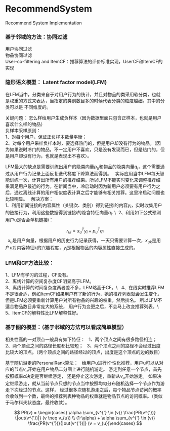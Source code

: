 
# RecommendSystem
Recommend System Implementation
### 基于邻域的方法：协同过滤
用户协同过滤  
物品协同过滤  
User-co-filtering and ItemCF：推荐算法的评价标准实现，UserCF和ItemCF的实现  

### 隐形语义模型： Latent factor model(LFM)  
在LFM当中，分类来自于对用户行为的统计，并且对物品的类采用软分类，也就是权重的方式来表达，当指定的类别数目多的时候代表分类的粒度越细。其中的分类可以是
不同维度的。

关键问题： 怎么样给用户生成负样本（因为数据里面只包含正样本，也就是用户喜欢什么样的物品）  
负样本采样原则：  
1、对每个用户，保证正负样本数量平衡；  
2、对每个用户采样负样本时，要选择热门的，但是用户却没有行为的物品。（因为如果说时冷门的物品，不一定用户不喜欢，只是没有发现而已，但是热门的，但是用户却没有行为，也就是表现出不喜欢）。

LFM最大的缺点是需要训练出用户的隐类向量$p_{u}$和物品的隐类向量$q_{i}$，这个需要通过从用户行为记录上面反复迭代梯度下降算法而得到。  
实际应用当中LFM每天智能训练一次，计算出所有用户的推荐结果。所以LFM不能实时变化来调整推荐结果满足用户最近的行为。在新闻当中，冷启动时因为新用户必须要有用户行为之后，通过离线计算的用户相似度表计算之后才能够有相关推荐。这里冷启动问题也比较明显。  
解决方案：  \
1、利用新闻链接的内容属性（关键次、类别）得到链接i的内容$y_{i}$，实时收集用户的链接行为，利用这些数据得到链接i的隐含特征向量$q_{i}$. \\ 
2、利用如下公式预测用户u是否会单机链接i：  


$$ r_{ui} = x_{u}^{T}y_{i} + p_{u}^{T}q_{i}$$  
$x_{u}$是用户向量，根据用户的历史行为记录获得，一天只需要计算一次，$x_{uk}$是用户u对内容特征k的兴趣程度，$y_{i}$是根据物品的内容属性直接生成的。  

### LFM和CF方法比较：
1、LFM有学习的过程，CF没有。  
2、离线计算的空间复杂度CF明显高于LFM。  
3、离线计算的时间复杂度两者差不多，LFM略高于CF。\\   
4、在线实时推荐LFM不是很合适，例如ItemCF如果用户有了新的行为，她的推荐列表就会发生变化，但是LFM必须要重新计算用户对所有物品的兴趣的权重，然后排名。
所以LFM不适合物品数目非常庞大的系统， 用户行为变更之后，不会马上改变推荐列表。\\  
5、ItemCF的解释性比LFM解释性好。

### 基于图的模型：（基于邻域的方法可以看成简单模型）  
相关性高的一对顶点一般具有如下特征：  
1、两个顶点之间有很多路径相连；
2、两个顶点之间的路径长度都比较短；  
3、两个顶点之间的路径不会经过出度比较大的顶点。（两个顶点之间的路径经过的顶点，出度是这个顶点的边的数目）

基于随机游走的PersonalRank算法：  
给用户u进行i个性化推荐，用户u可以从对应的节点$v_{u}$开始在用户物品二分图上进行随机游走。 游走到任意一个节点，首先按照概率$\alpha$决定是否继续游走，
还是停止这次游走，重新从$v_{u}$开始游走。 如果决定继续游走，就从当前节点只想的节点当中按照均匀分布随机选择一个节点作为游走下次经过的节点。这样， 经过很多次随机游走之后，每个物品节点访问的概率会收敛到一个数，最终的推荐列表种物品的权重就是物品节点的访问概率。（类似于马尔科夫状态度，最终收敛）。

$$ PR(v) = \begin{cases} \alpha \sum_{v^{'} \in (v)}  \frac{PR(v^{'})}{|out(v^{'})|} (v \neq v_{u}) \\ (1-\alpha) + \alpha \sum_{v^{'} \in (v)} \frac{PR(v^{'})}{|out(v^{'})|} (v = v_{u})\end{cases} $$

